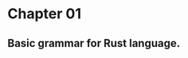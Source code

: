 <!--
 * @FilePath: readme.md
 * @Author: ModestWang 1598593280@qq.com
 * @Date: 2024-07-27 14:31:07
 * @LastEditors: ModestWang
 * @LastEditTime: 2024-07-27 14:33:41
 * 2024 by ModestWang, All Rights Reserved.
 * @Descripttion: 
-->
# Chapter 01
## Basic grammar for Rust language.
